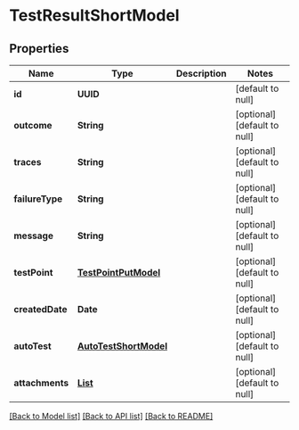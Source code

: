 # TestResultShortModel
## Properties

| Name | Type | Description | Notes |
|------------ | ------------- | ------------- | -------------|
| **id** | **UUID** |  | [default to null] |
| **outcome** | **String** |  | [optional] [default to null] |
| **traces** | **String** |  | [optional] [default to null] |
| **failureType** | **String** |  | [optional] [default to null] |
| **message** | **String** |  | [optional] [default to null] |
| **testPoint** | [**TestPointPutModel**](TestPointPutModel.md) |  | [optional] [default to null] |
| **createdDate** | **Date** |  | [optional] [default to null] |
| **autoTest** | [**AutoTestShortModel**](AutoTestShortModel.md) |  | [optional] [default to null] |
| **attachments** | [**List**](AttachmentModel.md) |  | [optional] [default to null] |

[[Back to Model list]](../README.md#documentation-for-models) [[Back to API list]](../README.md#documentation-for-api-endpoints) [[Back to README]](../README.md)

